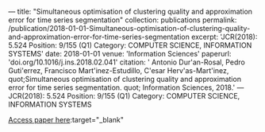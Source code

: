 —
title: "Simultaneous optimisation of clustering quality and approximation error for time series segmentation"
collection: publications
permalink: /publication/2018-01-01-Simultaneous-optimisation-of-clustering-quality-and-approximation-error-for-time-series-segmentation
excerpt: 'JCR(2018): 5.524 Position: 9/155 (Q1) Category: COMPUTER SCIENCE, INFORMATION SYSTEMS'
date: 2018-01-01
venue: 'Information Sciences'
paperurl: 'doi.org/10.1016/j.ins.2018.02.041'
citation: ' Antonio Dur&apos;an-Rosal,  Pedro Guti&apos;errez,  Francisco Mart&apos;inez-Estudillo,  C&apos;esar Herv&apos;as-Mart&apos;inez,    quot;Simultaneous optimisation of clustering quality and approximation error for time series segmentation.   quot; Information Sciences, 2018.'
—
JCR(2018): 5.524 Position: 9/155 (Q1) Category: COMPUTER SCIENCE, INFORMATION SYSTEMS

[Access paper here](doi.org/10.1016/j.ins.2018.02.041):target="_blank"